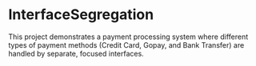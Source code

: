 # InterfaceSegregation
This project demonstrates a payment processing system where different types of payment methods (Credit Card, Gopay, and Bank Transfer) are handled by separate, focused interfaces.
